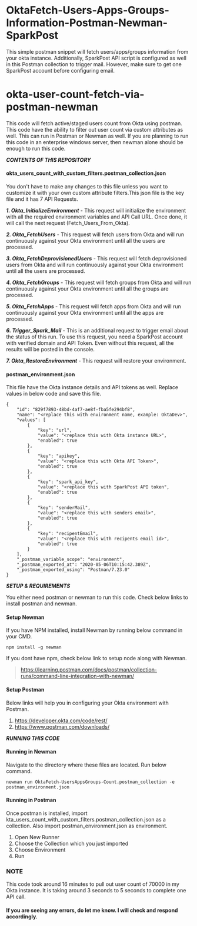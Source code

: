 # OktaFetch-Users-Apps-Groups-Information-Postman-Newman-SparkPost
This simple postman snippet will fetch users/apps/groups information from your okta instance. Additionally, SparkPost API script is configured as well in this Postman collection to trigger mail. However, make sure to get one SparkPost account before configuring email.

# okta-user-count-fetch-via-postman-newman

This code will fetch active/staged users count from Okta using postman. This code have the ability to filter out user count via custom attributes as well. This can run in Postman or Newman as well. If you are planning to run this code in an enterprise windows server, then newman alone should be enough to run this code.

***CONTENTS OF THIS REPOSITORY***

####  okta_users_count_with_custom_filters.postman_collection.json

You don't have to make any changes to this file unless you want to customize it with your own custom attribute filters.This json file is the key file and it has 7 API Requests.

***1. Okta_InitializeEnvironment*** - This request will initialize the environment with all the required environment variables and API Call URL. Once done, it will call the next request (Fetch_Users_From_Okta).

***2. Okta_FetchUsers*** - This request will fetch users from Okta and will run continuously against your Okta environment until all the users are processed.

***3. Okta_FetchDeprovisionedUsers*** - This request will fetch deprovisioned users from Okta and will run continuously against your Okta environment until all the users are processed.

***4. Okta_FetchGroups*** - This request will fetch groups from Okta and will run continuously against your Okta environment until all the groups are processed.

***5. Okta_FetchApps*** - This request will fetch apps from Okta and will run continuously against your Okta environment until all the apps are processed.

***6. Trigger_Spark_Mail*** - This is an additional request to trigger email about the status of this run. To use this request, you need a SparkPost account with verified domain and API Token. Even without this request, all the results will be posted in the console.

***7. Okta_RestoreEnvironment*** - This request will restore your environment.


#### postman_environment.json

This file have the Okta instance details and API tokens as well. Replace values in below code and save this file.

```
{
	"id": "829f7893-48bd-4af7-ae8f-fba5fe294bf8",
	"name": "<replace this with environment name, example: OktaDev>",
	"values": [
		{
			"key": "url",
			"value": "<replace this with Okta instance URL>",
			"enabled": true
		},
		{
			"key": "apikey",
			"value": "<replace this with Okta API Token>",
			"enabled": true
		},
		{
			"key": "spark_api_key",
			"value": "<replace this with SparkPost API token",
			"enabled": true
		},
		{
			"key": "senderMail",
			"value": "<replace this with senders email>",
			"enabled": true
		},
		{
			"key": "recipentEmail",
			"value": "<replace this with recipents email id>",
			"enabled": true
		}
	],
	"_postman_variable_scope": "environment",
	"_postman_exported_at": "2020-05-06T10:15:42.389Z",
	"_postman_exported_using": "Postman/7.23.0"
}

```

***SETUP & REQUIREMENTS***

You either need postman or newman to run this code. Check below links to install postman and newman.

#### Setup Newman

If you have NPM installed, install Newman by running below command in your CMD.
```
npm install -g newman
```
If you dont have npm, check below link to setup node along with Newman.

> https://learning.postman.com/docs/postman/collection-runs/command-line-integration-with-newman/

#### Setup Postman

Below links will help you in configuring your Okta environment with Postman.

1. https://developer.okta.com/code/rest/
2. https://www.postman.com/downloads/


***RUNNING THIS CODE***

#### Running in Newman

Navigate to the directory where these files are located. Run below command. 
```
newman run OktaFetch-UsersAppsGroups-Count.postman_collection -e postman_environment.json
```

#### Running in Postman

Once postman is installed, import kta_users_count_with_custom_filters.postman_collection.json as a collection. Also import postman_environment.json as environment.

1. Open New Runner
2. Choose the Collection which you just imported
3. Choose Environment
4. Run

### NOTE
This code took around 16 minutes to pull out user count of 70000 in my Okta instance. It is taking around 3 seconds to 5 seconds to complete one API call.


#### If you are seeing any errors, do let me know. I will check and respond accordingly.
